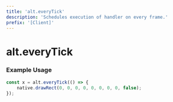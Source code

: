 ```yaml
---
title: 'alt.everyTick'
description: 'Schedules execution of handler on every frame.'
prefix: '[Client]'
---
```


# alt.everyTick

### Example Usage

```js
const x = alt.everyTick(() => {
    native.drawRect(0, 0, 0, 0, 0, 0, 0, 0, false);
});
```
